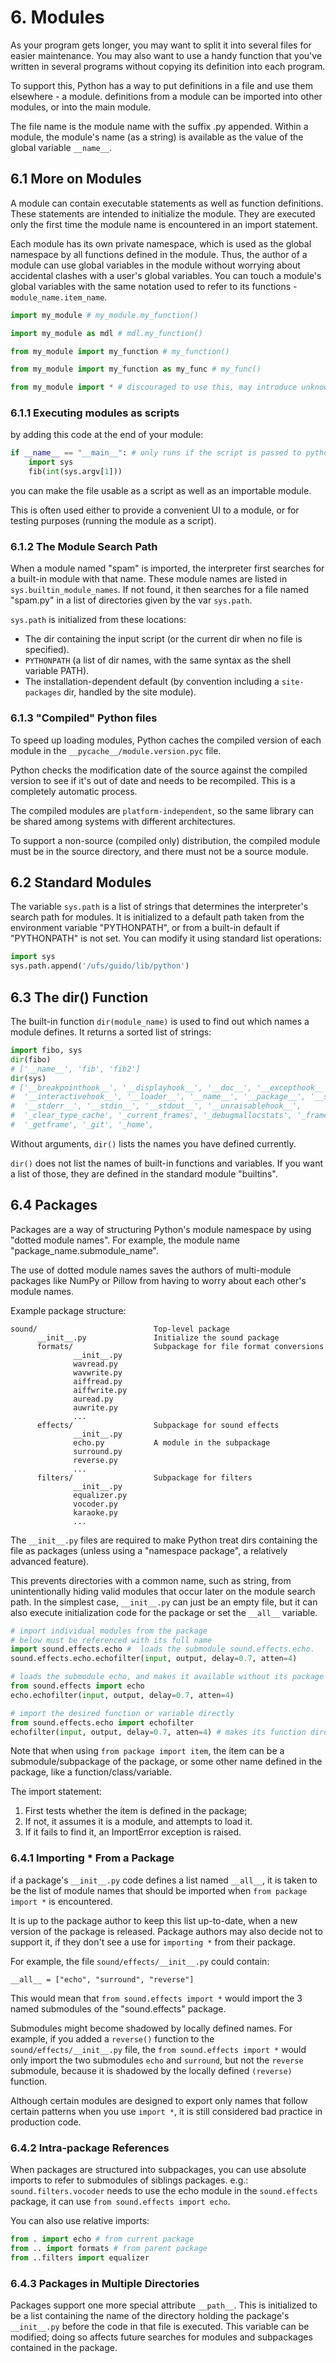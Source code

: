 # 6. Modules
As your program gets longer, you may want to split it into several files for easier maintenance. You may also want to use a handy function that you've written in several programs without copying its definition into each program.

To support this, Python has a way to put definitions in a file and use them elsewhere - a module. definitions from a module can be imported into other modules, or into the main module.

The file name is the module name with the suffix .py appended. Within a module, the module's name (as a string) is available as the value of the global variable `__name__`.

## 6.1 More on Modules
A module can contain executable statements as well as function definitions. These statements are intended to initialize the module. They are executed only the first time the module name is encountered in an import statement.

Each module has its own private namespace, which is used as the global namespace by all functions defined in the module. Thus, the author of a module can use global variables in the module without worrying about accidental clashes with a user's global variables. You can touch a module's global variables with the same notation used to refer to its functions - `module_name.item_name`.

```py
import my_module # my_module.my_function()

import my_module as mdl # mdl.my_function()

from my_module import my_function # my_function()

from my_module import my_function as my_func # my_func()

from my_module import * # discouraged to use this, may introduce unknown names to code, and not readable

```

### 6.1.1 Executing modules as scripts
by adding this code at the end of your module:
```py
if __name__ == "__main__": # only runs if the script is passed to python cmd
    import sys
    fib(int(sys.argv[1]))
```
you can make the file usable as a script as well as an importable module.

This is often used either to provide a convenient UI to a module, or for testing purposes (running the module as a script).

### 6.1.2 The Module Search Path
When a module named "spam" is imported, the interpreter first searches for a built-in module with that name. These module names are listed in `sys.builtin_module_names`. If not found, it then searches for a file named "spam.py" in a list of directories given by the var `sys.path`. 

`sys.path` is initialized from these locations:
- The dir containing the input script (or the current dir when no file is specified).
- `PYTHONPATH` (a list of dir names, with the same syntax as the shell variable PATH).
- The installation-dependent default (by convention including a `site-packages` dir, handled by the site module).

### 6.1.3 "Compiled" Python files
To speed up loading modules, Python caches the compiled version of each module in the `__pycache__/module.version.pyc` file. 

Python checks the modification date of the source against the compiled version to see if it's out of date and needs to be recompiled. This is a completely automatic process. 

The compiled modules are `platform-independent`, so the same library can be shared among systems with different architectures.

To support a non-source (compiled only) distribution, the compiled module must be in the source directory, and there must not be a source module.

## 6.2 Standard Modules
The variable `sys.path` is a list of strings that determines the interpreter's search path for modules. It is initialized to a default path taken from the environment variable "PYTHONPATH", or from a built-in default if "PYTHONPATH" is not set. You can modify it using standard list operations:
```py
import sys
sys.path.append('/ufs/guido/lib/python')
```

## 6.3 The dir() Function
The built-in function `dir(module_name)` is used to find out which names a module defines. It returns a sorted list of strings:
```py
import fibo, sys
dir(fibo)
# ['__name__', 'fib', 'fib2']
dir(sys)  
# ['__breakpointhook__', '__displayhook__', '__doc__', '__excepthook__',
#  '__interactivehook__', '__loader__', '__name__', '__package__', '__spec__',
#  '__stderr__', '__stdin__', '__stdout__', '__unraisablehook__',
#  '_clear_type_cache', '_current_frames', '_debugmallocstats', '_framework',
#  '_getframe', '_git', '_home', 
```

Without arguments, `dir()` lists the names you have defined currently.

`dir()` does not list the names of built-in functions and variables. If you want a list of those, they are defined in the standard module "builtins".

## 6.4 Packages
Packages are a way of structuring Python's module namespace by using "dotted module names". For example, the module name "package_name.submodule_name".

The use of dotted module names saves the authors of multi-module packages like NumPy or Pillow from having to worry about each other's module names.

Example package structure: 
```
sound/                          Top-level package
      __init__.py               Initialize the sound package
      formats/                  Subpackage for file format conversions
              __init__.py
              wavread.py
              wavwrite.py
              aiffread.py
              aiffwrite.py
              auread.py
              auwrite.py
              ...
      effects/                  Subpackage for sound effects
              __init__.py
              echo.py           A module in the subpackage
              surround.py
              reverse.py
              ...
      filters/                  Subpackage for filters
              __init__.py
              equalizer.py
              vocoder.py
              karaoke.py
              ...
```

The `__init__.py` files are required to make Python treat dirs containing the file as packages (unless using a "namespace package", a relatively advanced feature). 

This prevents directories with a common name, such as string, from unintentionally hiding valid modules that occur later on the module search path. In the simplest case, `__init__.py` can just be an empty file, but it can also execute initialization code for the package or set the `__all__` variable.

```py
# import individual modules from the package
# below must be referenced with its full name
import sound.effects.echo #  loads the submodule sound.effects.echo.
sound.effects.echo.echofilter(input, output, delay=0.7, atten=4)

# loads the submodule echo, and makes it available without its package prefix
from sound.effects import echo
echo.echofilter(input, output, delay=0.7, atten=4)

# import the desired function or variable directly
from sound.effects.echo import echofilter
echofilter(input, output, delay=0.7, atten=4) # makes its function directly available
```

Note that when using `from package import item`, the item can be a submodule/subpackage of the package, or some other name defined in the package, like a function/class/variable. 

The import statement:
1. First tests whether the item is defined in the package; 
2. If not, it assumes it is a module, and attempts to load it. 
3. If it fails to find it, an ImportError exception is raised.

### 6.4.1 Importing * From a Package
if a package's `__init__.py` code defines a list named `__all__`, it is taken to be the list of module names that should be imported when `from package import *` is encountered. 

It is up to the package author to keep this list up-to-date, when a new version of the package is released. Package authors may also decide not to support it, if they don't see a use for `importing *` from their package. 

For example, the file `sound/effects/__init__.py` could contain:
```
__all__ = ["echo", "surround", "reverse"]
```

This would mean that `from sound.effects import *` would import the 3 named submodules of the "sound.effects" package.

Submodules might become shadowed by locally defined names. For example, if you added a `reverse()` function to the `sound/effects/__init__.py` file, the `from sound.effects import *` would only import the two submodules `echo` and `surround`, but not the `reverse` submodule, because it is shadowed by the locally defined `(reverse)` function. 

Although certain modules are designed to export only names that follow certain patterns when you use `import *`, it is still considered bad practice in production code.

### 6.4.2 Intra-package References
When packages are structured into subpackages, you can use absolute imports to refer to submodules of siblings packages. e.g.: `sound.filters.vocoder` needs to use the echo module in the `sound.effects` package, it can use `from sound.effects import echo`.

You can also use relative imports:
```py
from . import echo # from current package
from .. import formats # from parent package
from ..filters import equalizer
```

### 6.4.3 Packages in Multiple Directories
Packages support one more special attribute `__path__`. This is initialized to be a list containing the name of the directory holding the package's `__init__.py` before the code in that file is executed. This variable can be modified; doing so affects future searches for modules and subpackages contained in the package.

